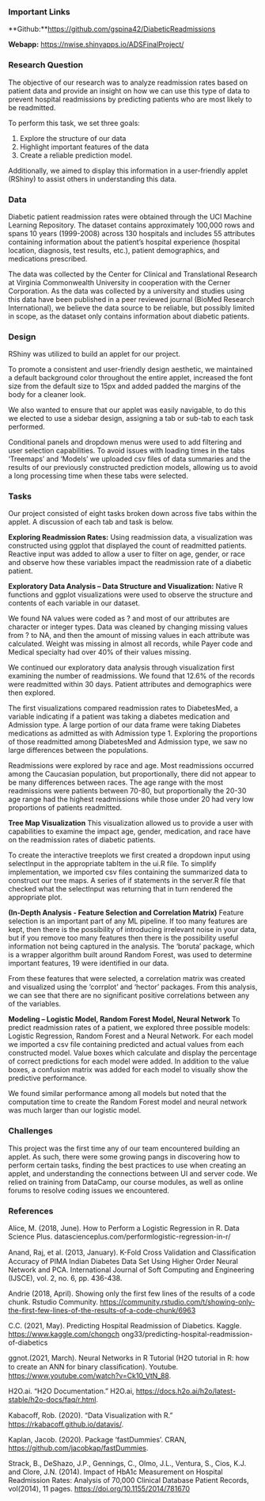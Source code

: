 ### Important Links

**Github:**https://github.com/gspina42/DiabeticReadmissions

**Webapp:** https://nwise.shinyapps.io/ADSFinalProject/

### Research Question

The objective of our research was to analyze readmission rates based on patient 
data and provide an insight on how we can use this type of data to prevent 
hospital readmissions by predicting patients who are most likely to be 
readmitted. 

To perform this task, we set three goals: 

1. Explore the structure of our data
2. Highlight important features of the data 
3. Create a reliable prediction model. 

Additionally, we aimed to display this information in a user-friendly applet 
(RShiny) to assist others in understanding this data. 


### Data

Diabetic patient readmission rates were obtained through the UCI Machine 
Learning Repository. The dataset contains approximately 100,000 rows and spans 
10 years (1999-2008) across 130 hospitals and includes 55 attributes containing 
information about the patient’s hospital experience (hospital location, 
diagnosis, test results, etc.), patient demographics, and medications 
prescribed.

The data was collected by the Center for Clinical and Translational Research at 
Virginia Commonwealth University in cooperation with the Cerner Corporation. 
As the data was collected by a university and studies using this data have 
been published in a peer reviewed journal (BioMed Research International), we 
believe the data source to be reliable, but possibly limited in scope, as the 
dataset only contains information about diabetic patients.   


### Design

RShiny was utilized to build an applet for our project. 

To promote a consistent and user-friendly design aesthetic, we maintained a 
default background color throughout the entire applet, increased the font size 
from the default size to 15px and added padded the margins of the body for a 
cleaner look. 

We also wanted to ensure that our applet was easily navigable, to do this we 
elected to use a sidebar design, assigning a tab or sub-tab to each task 
performed. 

Conditional panels and dropdown menus were used to add filtering and user 
selection capabilities. To avoid issues with loading times in the tabs 
‘Treemaps’ and ‘Models’ we uploaded csv files of data summaries and the results 
of our previously constructed prediction models, allowing us to avoid a long 
processing time when these tabs were selected. 


### Tasks

Our project consisted of eight tasks broken down across five tabs within the 
applet. A discussion of each tab and task is below. 

**Exploring Readmission Rates:**
Using readmission data, a visualization was constructed using ggplot that 
displayed the count of readmitted patients. Reactive input was added to allow a 
user to filter on age, gender, or race and observe how these variables impact 
the readmission rate of a diabetic patient.

**Exploratory Data Analysis – Data Structure and Visualization:**
Native R functions and ggplot visualizations were used to observe the structure 
and contents of each variable in our dataset.

We found NA values were coded as ? and most of our attributes are character or 
integer types. Data was cleaned by changing missing values from ? to NA, and 
then the amount of missing values in each attribute was calculated. Weight was 
missing in almost all records, while Payer code and Medical specialty had over 
40% of their values missing.

We continued our exploratory data analysis through visualization first 
examining the number of readmissions. We found that 12.6% of the records were 
readmitted within 30 days. Patient attributes and demographics were then 
explored.

The first visualizations compared readmission rates to DiabetesMed, a variable 
indicating if a patient was taking a diabetes medication and Admission type. A 
large portion of our data frame were taking Diabetes medications as admitted as 
with Admission type 1. Exploring the proportions of those readmitted among 
DiabetesMed and Admission type, we saw no large differences between the populations.

Readmissions were explored by race and age. Most readmissions occurred among 
the Caucasian population, but proportionally, there did not appear to be many 
differences between races. The age range with the most readmissions were 
patients between 70-80, but proportionally the 20-30 age range had the highest 
readmissions while those under 20 had very low proportions of patients 
readmitted.

**Tree Map Visualization**
This visualization allowed us to provide a user with capabilities to examine 
the impact age, gender, medication, and race have on the readmission rates of 
diabetic patients.

To create the interactive treeplots we first created a dropdown input using 
selectInput in the appropriate tabItem in the ui.R file. To simplify 
implementation, we imported csv files containing the summarized data to 
construct our tree maps. A series of if statements in the server.R file that 
checked what the selectInput was returning that in turn rendered the 
appropriate plot. 


**(In-Depth Analysis - Feature Selection and Correlation Matrix)**
Feature selection is an important part of any ML pipeline. If too many features 
are kept, then there is the possibility of introducing irrelevant noise in your 
data, but if you remove too many features then there is the possibility useful 
information not being captured in the analysis. The ‘boruta’ package, which is 
a wrapper algorithm built around Random Forest, was used to determine important 
features, 19 were identified in our data. 

From these features that were selected, a correlation matrix was created and 
visualized using the ‘corrplot’ and ‘hector’ packages. From this analysis, we 
can see that there are no significant positive correlations between any of the 
variables.

**Modeling – Logistic Model, Random Forest Model, Neural Network**
To predict readmission rates of a patient, we explored three possible models: 
Logistic Regression, Random Forest and a Neural Network.  For each model we 
imported a csv file containing predicted and actual values from each 
constructed model. Value boxes which calculate and display the percentage of 
correct predictions for each model were added. In addition to the value boxes, 
a confusion matrix was added for each model to visually show the predictive 
performance.

We found similar performance among all models but noted that the computation 
time to create the Random Forest model and neural network was much larger than 
our logistic model.


### Challenges

This project was the first time any of our team encountered building an applet. 
As such, there were some growing pangs in discovering how to perform certain 
tasks, finding the best practices to use when creating an applet, and 
understanding the connections between UI and server code. We relied on 
training from DataCamp, our course modules, as well as online forums to resolve 
coding issues we encountered.


### References

Alice, M. (2018, June). How to Perform a Logistic Regression in R. 
Data Science Plus. datascienceplus.com/performlogistic-regression-in-r/

Anand, Raj, et al. (2013, January). K-Fold Cross Validation and Classiﬁcation 
Accuracy of PIMA Indian Diabetes Data Set Using Higher Order Neural Network and 
PCA. International Journal of Soft Computing and Engineering (IJSCE), vol. 2, 
no. 6,  pp. 436-438.

Andrie (2018, April). Showing only the first few lines of the results of a code 
chunk. Rstudio Community. 
https://community.rstudio.com/t/showing-only-the-first-few-lines-of-the-results-of-a-code-chunk/6963

C.C. (2021, May). Predicting Hospital Readmission of Diabetics. Kaggle. https://www.kaggle.com/chongch ong33/predicting-hospital-readmission-of-diabetics

ggnot.(2021, March). Neural Networks in R Tutorial (H2O tutorial in R: how to 
create an ANN for binary classiﬁcation). Youtube. https://www.youtube.com/watch?v=Ck10_VtN_88.

H2O.ai. “H2O Documentation.” H2O.ai, https://docs.h2o.ai/h2o/latest-stable/h2o-docs/faq/r.html.

Kabacoﬀ, Rob. (2020). “Data Visualization with R.” https://rkabacoff.github.io/datavis/.

Kaplan, Jacob. (2020). Package ‘fastDummies’. CRAN, https://github.com/jacobkap/fastDummies.

Strack, B., DeShazo, J.P., Gennings, C., Olmo, J.L., Ventura, S., Cios, K.J. 
and Clore, J.N. (2014). Impact of HbA1c Measurement on Hospital Readmission 
Rates: Analysis of 70,000 Clinical Database Patient Records, vol(2014), 
11 pages. https://doi.org/10.1155/2014/781670
